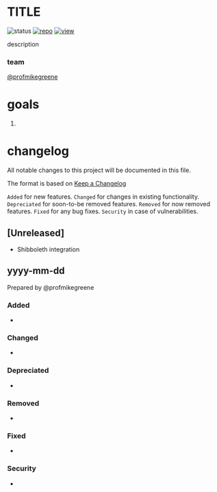 # TITLE

![status](https://img.shields.io/badge/status-good-brightgreen.svg)
[![repo](https://img.shields.io/badge/repo-box-orange.svg)]()
[![view](https://img.shields.io/badge/view-tableau-blue.svg)]()


description

### team
[@profmikegreene](https://github.com/profmikegreene)  


# goals
1. 


# changelog 
All notable changes to this project will be documented in this file.

The format is based on [Keep a Changelog](http://keepachangelog.com/en/1.0.0/)

`Added` for new features.
`Changed` for changes in existing functionality.
`Depreciated` for soon-to-be removed features.
`Removed` for now removed features.
`Fixed` for any bug fixes.
`Security` in case of vulnerabilities.

## [Unreleased]
* Shibboleth integration

## yyyy-mm-dd 
Prepared by @profmikegreene

### Added
* 

### Changed
* 

### Depreciated
* 

### Removed
* 

### Fixed
* 

### Security
* 



